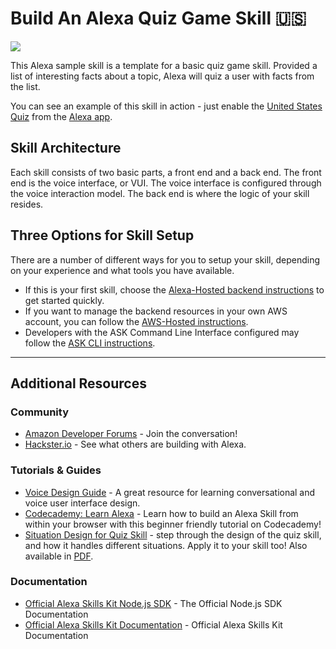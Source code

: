 #  Build An Alexa Quiz Game Skill 🇺🇸
<img src="https://m.media-amazon.com/images/G/01/mobile-apps/dex/alexa/alexa-skills-kit/tutorials/quiz-game/header._TTH_.png" />

This Alexa sample skill is a template for a basic quiz game skill. Provided a list of interesting facts about a topic, Alexa will quiz a user with facts from the list.

You can see an example of this skill in action - just enable the [United States Quiz](https://www.amazon.com/Jeff-Blankenburg-United-States-Quiz/dp/B06X9GQBRL) from the [Alexa app](http://amazon.com/skills).

## Skill Architecture
Each skill consists of two basic parts, a front end and a back end.
The front end is the voice interface, or VUI.
The voice interface is configured through the voice interaction model.
The back end is where the logic of your skill resides.

## Three Options for Skill Setup
There are a number of different ways for you to setup your skill, depending on your experience and what tools you have available.

 * If this is your first skill, choose the [Alexa-Hosted backend instructions](./instructions/setup-vui-alexa-hosted.md) to get started quickly.
 * If you want to manage the backend resources in your own AWS account, you can follow the [AWS-Hosted instructions](./instructions/setup-vui-aws-hosted.md).
 * Developers with the ASK Command Line Interface configured may follow the [ASK CLI instructions](./instructions/cli.md).

---

## Additional Resources

### Community
* [Amazon Developer Forums](https://forums.developer.amazon.com/spaces/165/index.html) - Join the conversation!
* [Hackster.io](https://www.hackster.io/amazon-alexa) - See what others are building with Alexa.

### Tutorials & Guides
* [Voice Design Guide](https://developer.amazon.com/designing-for-voice/) - A great resource for learning conversational and voice user interface design.
* [Codecademy: Learn Alexa](https://www.codecademy.com/learn/learn-alexa) - Learn how to build an Alexa Skill from within your browser with this beginner friendly tutorial on Codecademy!
* [Situation Design for Quiz Skill](https://s3.amazonaws.com/ask-samples-resources/templates/situational-design-quiz-skill.pptx) - step through the design of the quiz skill, and how it handles different situations.  Apply it to your skill too!  Also available in [PDF](https://s3.amazonaws.com/ask-samples-resources/templates/situational-design-quiz-skill.pdf).

### Documentation
* [Official Alexa Skills Kit Node.js SDK](https://www.npmjs.com/package/ask-sdk) - The Official Node.js SDK Documentation
*  [Official Alexa Skills Kit Documentation](https://developer.amazon.com/docs/ask-overviews/build-skills-with-the-alexa-skills-kit.html) - Official Alexa Skills Kit Documentation
